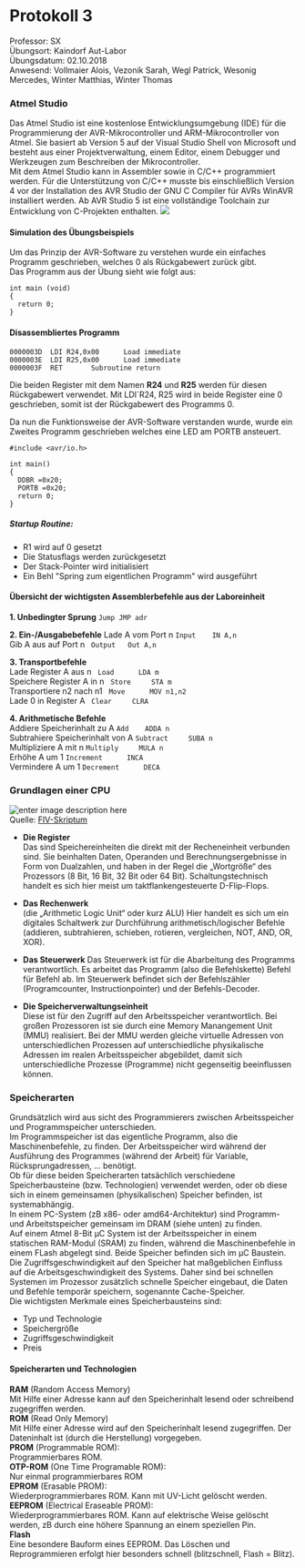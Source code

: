 # Protokoll 3 <img src="https://upload.wikimedia.org/wikipedia/commons/thumb/3/30/HTL_Kaindorf_Logo.svg/300px-HTL_Kaindorf_Logo.svg.png" alt="">  
  
Professor: SX  
Übungsort: Kaindorf Aut-Labor  
Übungsdatum: 02.10.2018  
Anwesend: Vollmaier Alois, Vezonik Sarah, Wegl Patrick, Wesonig Mercedes, Winter Matthias, Winter Thomas  
  
### Atmel Studio  
Das Atmel Studio ist eine kostenlose Entwicklungsumgebung (IDE) für die Programmierung der AVR-Mikrocontroller und ARM-Mikrocontroller von Atmel. Sie basiert ab Version 5 auf der Visual Studio Shell von Microsoft und besteht aus einer Projektverwaltung, einem Editor, einem Debugger und Werkzeugen zum Beschreiben der Mikrocontroller.  
Mit dem Atmel Studio kann in Assembler sowie in C/C++ programmiert werden. Für die Unterstützung von C/C++ musste bis einschließlich Version 4 vor der Installation des AVR Studio der GNU C Compiler für AVRs WinAVR installiert werden. Ab AVR Studio 5 ist eine vollständige Toolchain zur Entwicklung von C-Projekten enthalten.
<img src="http://micrium.com/wp-content/uploads/2012/08/Atmel-Logo.png">  

#### Simulation des Übungsbeispiels  
Um das Prinzip der AVR-Software zu verstehen wurde ein einfaches Programm geschrieben, welches 0 als Rückgabewert zurück gibt.  
Das Programm aus der Übung sieht wie folgt aus:  
``` #include <avr/io.h>  
int main (void)  
{  
  return 0;  
}  
```  
#### Disassembliertes Programm
``` 
0000003D  LDI R24,0x00		Load immediate
0000003E  LDI R25,0x00		Load immediate
0000003F  RET 		Subroutine return   
```  
Die beiden Register mit dem Namen **R24** und **R25** werden für diesen Rückgabewert verwendet. Mit LDI´R24, R25 wird in beide Register eine 0 geschrieben, somit ist der Rückgabewert des Programms 0.

Da nun die Funktionsweise der AVR-Software verstanden wurde, wurde ein Zweites Programm geschrieben welches eine LED am PORTB ansteuert.

``` 
#include <avr/io.h>

int main()
{  
  DDBR =0x20;  
  PORTB =0x20;  
  return 0;  
}  
```  
##### Startup Routine:
  * R1 wird auf 0 gesetzt
  * Die Statusflags werden zurückgesetzt
  * Der Stack-Pointer wird initialisiert
  * Ein Behl "Spring zum eigentlichen Programm" wird ausgeführt  
  
#### Übersicht der wichtigsten Assemblerbefehle aus der Laboreinheit  
**1. Unbedingter Sprung** ``` Jump JMP adr ```  

**2. Ein-/Ausgabebefehle**
  Lade A vom Port n    ``` Input    IN A,n ```  
  Gib A aus auf Port n ``` Output   Out A,n```  
  
**3. Transportbefehle**  
  Lade Register A aus n       ``` Load      LDA m```  
  Speichere Register A in n   ``` Store     STA m```  
  Transportiere n2 nach n1    ``` Move      MOV n1,n2```  
  Lade 0 in Register A        ``` Clear     CLRA```  
    
**4. Arithmetische Befehle**  
  Addiere Speicherinhalt zu A ```Add    ADDA n```  
  Subtrahiere Speicherinhalt von A  ```Subtract     SUBA n```  
  Multipliziere A mit n   ```Multiply     MULA n```  
  Erhöhe A um 1     ```Increment      INCA```  
  Vermindere A um 1 ```Decrement      DECA```  
    
### Grundlagen einer CPU  
<img src="https://img.picload.org/image/dcllprii/cpu_svg.png" alt="enter image description here"><br>
Quelle:  <a href="https://lms.at/dotlrn/classes/digi/610437.4AHME_FIV.18_19/xolrn/EC743ABCF7AB5.symlink?resource_id=0-300238136&amp;m=view#188315330">FIV-Skriptum </a></li>  

* **Die Register**  
Das sind Speichereinheiten die direkt mit der Recheneinheit verbunden sind. Sie beinhalten Daten, Operanden und          Berechnungsergebnisse in Form von Dualzahlen, und haben in der Regel die „Wortgröße“ des Prozessors (8 Bit, 16 Bit, 32 Bit oder 64 Bit). Schaltungstechnisch handelt es sich hier meist um taktflankengesteuerte D-Flip-Flops.
  
* **Das Rechenwerk**  
(die „Arithmetic Logic Unit“ oder kurz ALU)
Hier handelt es sich um ein digitales Schaltwerk zur Durchführung arithmetisch/logischer Befehle (addieren, subtrahieren, schieben, rotieren, vergleichen, NOT, AND, OR, XOR).  
  
* **Das Steuerwerk**
Das Steuerwerk ist für die Abarbeitung des Programms verantwortlich. Es arbeitet das Programm (also die Befehlskette) Befehl für Befehl ab. Im Steuerwerk befindet sich der Befehlszähler (Programcounter, Instructionpointer) und der Befehls-Decoder.  
  
* **Die Speicherverwaltungseinheit**  
Diese ist für den Zugriff auf den Arbeitsspeicher verantwortlich. Bei großen Prozessoren ist sie durch eine Memory Manangement Unit (MMU) realisiert. Bei der MMU werden gleiche virtuelle Adressen von unterschiedlichen Prozessen auf unterschiedliche physikalische Adressen im realen Arbeitsspeicher abgebildet, damit sich unterschiedliche Prozesse (Programme) nicht gegenseitig beeinflussen können.  
  
  
### Speicherarten
Grundsätzlich wird aus sicht des Programmierers zwischen Arbeitsspeicher und Programmspeicher unterschieden.  
Im Programmspeicher ist das eigentliche Programm, also die Maschinenbefehle, zu finden. Der Arbeitsspeicher wird während der Ausführung des Programmes (während der Arbeit) für Variable, Rücksprungadressen, ... benötigt.  
Ob für diese beiden Speicherarten tatsächlich verschiedene Speicherbausteine (bzw. Technologien) verwendet werden, oder ob diese sich in einem gemeinsamen (physikalischen) Speicher befinden, ist systemabhängig.  
In einem PC-System (zB x86- oder amd64-Architektur) sind Programm- und Arbeitstspeicher gemeinsam im DRAM (siehe unten) zu finden.  
Auf einem Atmel 8-Bit µC System ist der Arbeitsspeicher in einem statischen RAM-Modul (SRAM) zu finden, während die Maschinenbefehle in einem FLash abgelegt sind. Beide Speicher befinden sich im µC Baustein.  
Die Zugriffsgeschwindigkeit auf den Speicher hat maßgeblichen Einfluss auf die Arbeitsgeschwindigkeit des Systems. Daher sind bei schnellen Systemen im Prozessor zusätzlich schnelle Speicher eingebaut, die Daten und Befehle temporär speichern, sogenannte Cache-Speicher.  
Die wichtigsten Merkmale eines Speicherbausteins sind:  
  * Typ und Technologie
  * Speichergröße
  * Zugriffsgeschwindigkeit
  * Preis

#### Speicherarten und Technologien

**RAM** (Random Access Memory)  
Mit Hilfe einer Adresse kann auf den Speicherinhalt lesend oder schreibend zugegriffen werden.  
**ROM** (Read Only Memory)  
Mit Hilfe einer Adresse wird auf den Speicherinhalt lesend zugegriffen. Der Dateninhalt ist (durch die Herstellung)  vorgegeben.  
**PROM** (Programmable ROM):  
Programmierbares ROM.  
**OTP-ROM** (One Time Programable ROM):  
Nur einmal programmierbares ROM  
**EPROM** (Erasable PROM):  
Wiederprogrammierbares ROM. Kann mit UV-Licht gelöscht werden.  
**EEPROM** (Electrical Eraseable PROM):  
Wiederprogrammierbares ROM. Kann auf elektrische Weise gelöscht werden, zB durch eine höhere Spannung an einem speziellen Pin.  
**Flash**  
Eine besondere Bauform eines EEPROM. Das Löschen und Reprogrammieren erfolgt hier besonders schnell (blitzschnell, Flash = Blitz).  
